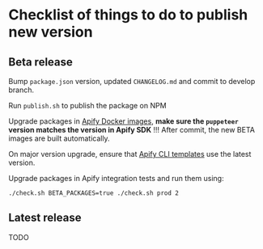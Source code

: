 
# Checklist of things to do to publish new version


## Beta release

Bump `package.json` version, updated `CHANGELOG.md` and commit to develop branch.

Run `publish.sh` to publish the package on NPM

Upgrade packages in [Apify Docker images](https://github.com/apifytech/apify-actor-docker),
**make sure the `puppeteer` version matches the version in Apify SDK** !!! After commit, the new BETA
images are built automatically.

On major version upgrade, ensure that [Apify CLI templates](https://github.com/apifytech/apify-cli/tree/master/src/templates)
use the latest version.

Upgrade packages in Apify integration tests and run them using:

```
./check.sh BETA_PACKAGES=true ./check.sh prod 2
```

## Latest release 

TODO
